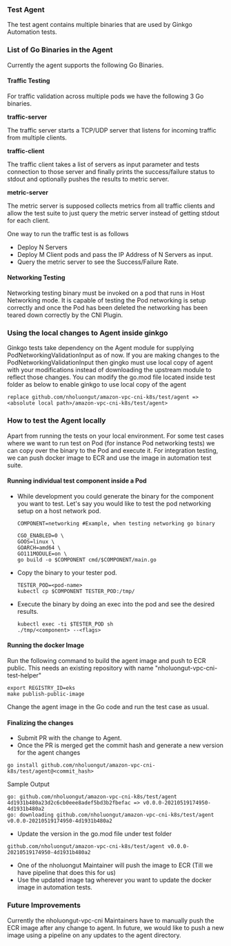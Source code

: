 ### Test Agent
The test agent contains multiple binaries that are used by Ginkgo Automation tests. 

### List of Go Binaries in the Agent

Currently the agent supports the following Go Binaries.

#### Traffic Testing

For traffic validation across multiple pods we have the following 3 Go binaries.

**traffic-server**

The traffic server starts a TCP/UDP server that listens for incoming traffic from multiple clients. 

**traffic-client**

The traffic client takes a list of servers as input parameter and tests connection to those server and finally prints the success/failure status to stdout and optionally pushes the results to metric server.

**metric-server**

The metric server is supposed collects metrics from all traffic clients and allow the test suite to just query the metric server instead of getting stdout for each client.

One way to run the traffic test is as follows
- Deploy N Servers 
- Deploy M Client pods and pass the IP Address of N Servers as input.
- Query the metric server to see the Success/Failure Rate.

#### Networking Testing
Networking testing binary must be invoked on a pod that runs in Host Networking mode. It is capable of testing the Pod networking is setup correctly and once the Pod has been deleted the networking has been teared down correctly by the CNI Plugin.

### Using the local changes to Agent inside ginkgo 
Ginkgo tests take dependency on the Agent module for supplying PodNetworkingValidationInput as of now.
If you are making changes to the PodNetworkingValidationInput then gingko must use local copy of agent with your modifications instead of downloading the upstream module to reflect those changes.
You can modify the go.mod file located inside test folder as below to enable ginkgo to use local copy of the agent
```
replace github.com/nholuongut/amazon-vpc-cni-k8s/test/agent => <absolute local path>/amazon-vpc-cni-k8s/test/agent>
```

### How to test the Agent locally
Apart from running the tests on your local environment. For some test cases where we want to run test on Pod (for instance Pod networking tests) we can copy over the binary to the Pod and execute it. For integration testing, we can push docker image to ECR and use the image in automation test suite.

#### Running individual test component inside a Pod
- While development you could generate the binary for the component you want to test. Let's say you would like to test the pod networking setup on a host network pod.
  ```
  COMPONENT=networking #Example, when testing networking go binary
    
  CGO_ENABLED=0 \
  GOOS=linux \
  GOARCH=amd64 \
  GO111MODULE=on \
  go build -o $COMPONENT cmd/$COMPONENT/main.go
  ```
- Copy the binary to your tester pod.
  ```
  TESTER_POD=<pod-name>
  kubectl cp $COMPONENT TESTER_POD:/tmp/
  ```
- Execute the binary by doing an exec into the pod and see the desired results.
  ```
  kubectl exec -ti $TESTER_POD sh
  ./tmp/<component> --<flags>
  ```

#### Running the docker Image

Run the following command to build the agent image and push to ECR public. This needs an existing repository with name "nholuongut-vpc-cni-test-helper"
```
export REGISTRY_ID=eks
make publish-public-image
``` 
Change the agent image in the Go code and run the test case as usual.

#### Finalizing the changes
- Submit PR with the change to Agent.
- Once the PR is merged get the commit hash and generate a new version for the agent changes 
```
go install github.com/nholuongut/amazon-vpc-cni-k8s/test/agent@<commit_hash>
```
Sample Output
```
go: github.com/nholuongut/amazon-vpc-cni-k8s/test/agent 4d1931b480a23d2c6cb0eee8adef5bd3b2fbefac => v0.0.0-20210519174950-4d1931b480a2
go: downloading github.com/nholuongut/amazon-vpc-cni-k8s/test/agent v0.0.0-20210519174950-4d1931b480a2
```
- Update the version in the go.mod file under test folder
```
github.com/nholuongut/amazon-vpc-cni-k8s/test/agent v0.0.0-20210519174950-4d1931b480a2
```
- One of the nholuongut Maintainer will push the image to ECR (Till we have pipeline that does this for us)
- Use the updated image tag wherever you want to update the docker image in automation tests.

### Future Improvements
Currently the nholuongut-vpc-cni Maintainers have to manually push the ECR image after any change to agent. In future, we would like to push a new image using a pipeline on any updates to the agent directory.
